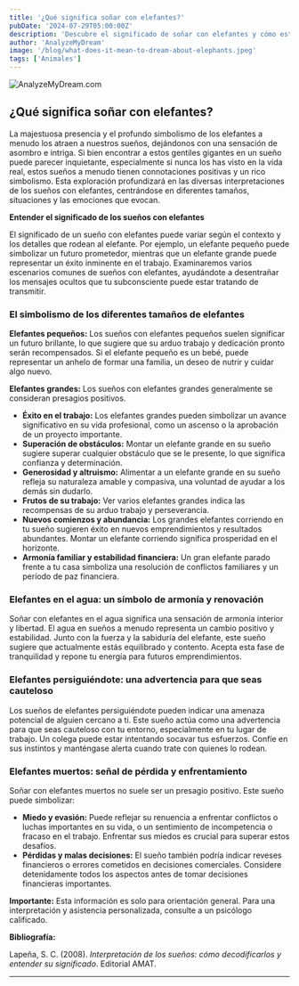 ```yaml
---
title: '¿Qué significa soñar con elefantes?'
pubDate: '2024-07-29T05:00:00Z'
description: 'Descubre el significado de soñar con elefantes y cómo estos sueños pueden reflejar tus logros, preocupaciones y estado emocional.'
author: 'AnalyzeMyDream'
image: '/blog/what-does-it-mean-to-dream-about-elephants.jpeg'
tags: ['Animales']
---
```


![AnalyzeMyDream.com](/blog/what-does-it-mean-to-dream-about-elephants.jpeg)

## ¿Qué significa soñar con elefantes?

La majestuosa presencia y el profundo simbolismo de los elefantes a menudo los atraen a nuestros sueños, dejándonos con una sensación de asombro e intriga. Si bien encontrar a estos gentiles gigantes en un sueño puede parecer inquietante, especialmente si nunca los has visto en la vida real, estos sueños a menudo tienen connotaciones positivas y un rico simbolismo. Esta exploración profundizará en las diversas interpretaciones de los sueños con elefantes, centrándose en diferentes tamaños, situaciones y las emociones que evocan. 

**Entender el significado de los sueños con elefantes**

El significado de un sueño con elefantes puede variar según el contexto y los detalles que rodean al elefante. Por ejemplo, un elefante pequeño puede simbolizar un futuro prometedor, mientras que un elefante grande puede representar un éxito inminente en el trabajo. Examinaremos varios escenarios comunes de sueños con elefantes, ayudándote a desentrañar los mensajes ocultos que tu subconsciente puede estar tratando de transmitir.

### El simbolismo de los diferentes tamaños de elefantes

**Elefantes pequeños:** Los sueños con elefantes pequeños suelen significar un futuro brillante, lo que sugiere que su arduo trabajo y dedicación pronto serán recompensados. Si el elefante pequeño es un bebé, puede representar un anhelo de formar una familia, un deseo de nutrir y cuidar algo nuevo.

**Elefantes grandes:** Los sueños con elefantes grandes generalmente se consideran presagios positivos. 

- **Éxito en el trabajo:** Los elefantes grandes pueden simbolizar un avance significativo en su vida profesional, como un ascenso o la aprobación de un proyecto importante. 
- **Superación de obstáculos:** Montar un elefante grande en su sueño sugiere superar cualquier obstáculo que se le presente, lo que significa confianza y determinación. 
- **Generosidad y altruismo:** Alimentar a un elefante grande en su sueño refleja su naturaleza amable y compasiva, una voluntad de ayudar a los demás sin dudarlo. 
- **Frutos de su trabajo:** Ver varios elefantes grandes indica las recompensas de su arduo trabajo y perseverancia. 
- **Nuevos comienzos y abundancia:** Los grandes elefantes corriendo en tu sueño sugieren éxito en nuevos emprendimientos y resultados abundantes. Montar un elefante corriendo significa prosperidad en el horizonte. 
- **Armonía familiar y estabilidad financiera:** Un gran elefante parado frente a tu casa simboliza una resolución de conflictos familiares y un período de paz financiera.

### Elefantes en el agua: un símbolo de armonía y renovación

Soñar con elefantes en el agua significa una sensación de armonía interior y libertad. El agua en sueños a menudo representa un cambio positivo y estabilidad. Junto con la fuerza y ​​la sabiduría del elefante, este sueño sugiere que actualmente estás equilibrado y contento. Acepta esta fase de tranquilidad y repone tu energía para futuros emprendimientos.

### Elefantes persiguiéndote: una advertencia para que seas cauteloso

Los sueños de elefantes persiguiéndote pueden indicar una amenaza potencial de alguien cercano a ti. Este sueño actúa como una advertencia para que seas cauteloso con tu entorno, especialmente en tu lugar de trabajo. Un colega puede estar intentando socavar tus esfuerzos. Confíe en sus instintos y manténgase alerta cuando trate con quienes lo rodean.

### Elefantes muertos: señal de pérdida y enfrentamiento

Soñar con elefantes muertos no suele ser un presagio positivo. Este sueño puede simbolizar:

- **Miedo y evasión:** Puede reflejar su renuencia a enfrentar conflictos o luchas importantes en su vida, o un sentimiento de incompetencia o fracaso en el trabajo. Enfrentar sus miedos es crucial para superar estos desafíos.
- **Pérdidas y malas decisiones:** El sueño también podría indicar reveses financieros o errores cometidos en decisiones comerciales. Considere detenidamente todos los aspectos antes de tomar decisiones financieras importantes.

**Importante:** Esta información es solo para orientación general. Para una interpretación y asistencia personalizada, consulte a un psicólogo calificado.

**Bibliografía:**

Lapeña, S. C. (2008). *Interpretación de los sueños: cómo decodificarlos y entender su significado*. Editorial AMAT.

---